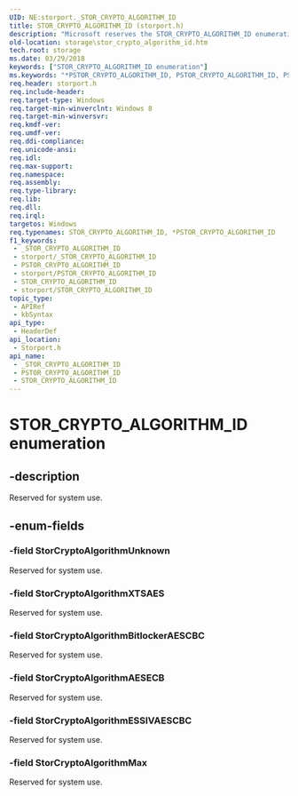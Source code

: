 ```yaml
---
UID: NE:storport._STOR_CRYPTO_ALGORITHM_ID
title: STOR_CRYPTO_ALGORITHM_ID (storport.h)
description: "Microsoft reserves the STOR_CRYPTO_ALGORITHM_ID enumeration for internal use only. Don't use this enumeration in your code."
old-location: storage\stor_crypto_algorithm_id.htm
tech.root: storage
ms.date: 03/29/2018
keywords: ["STOR_CRYPTO_ALGORITHM_ID enumeration"]
ms.keywords: "*PSTOR_CRYPTO_ALGORITHM_ID, PSTOR_CRYPTO_ALGORITHM_ID, PSTOR_CRYPTO_ALGORITHM_ID enumeration pointer [Storage Devices], STOR_CRYPTO_ALGORITHM_ID, STOR_CRYPTO_ALGORITHM_ID enumeration [Storage Devices], _STOR_CRYPTO_ALGORITHM_ID, storage.stor_crypto_algorithm_id, storport/, storport/PSTOR_CRYPTO_ALGORITHM_ID, storport/STOR_CRYPTO_ALGORITHM_ID"
req.header: storport.h
req.include-header: 
req.target-type: Windows
req.target-min-winverclnt: Windows 8
req.target-min-winversvr: 
req.kmdf-ver: 
req.umdf-ver: 
req.ddi-compliance: 
req.unicode-ansi: 
req.idl: 
req.max-support: 
req.namespace: 
req.assembly: 
req.type-library: 
req.lib: 
req.dll: 
req.irql: 
targetos: Windows
req.typenames: STOR_CRYPTO_ALGORITHM_ID, *PSTOR_CRYPTO_ALGORITHM_ID
f1_keywords:
 - _STOR_CRYPTO_ALGORITHM_ID
 - storport/_STOR_CRYPTO_ALGORITHM_ID
 - PSTOR_CRYPTO_ALGORITHM_ID
 - storport/PSTOR_CRYPTO_ALGORITHM_ID
 - STOR_CRYPTO_ALGORITHM_ID
 - storport/STOR_CRYPTO_ALGORITHM_ID
topic_type:
 - APIRef
 - kbSyntax
api_type:
 - HeaderDef
api_location:
 - Storport.h
api_name:
 - _STOR_CRYPTO_ALGORITHM_ID
 - PSTOR_CRYPTO_ALGORITHM_ID
 - STOR_CRYPTO_ALGORITHM_ID
---
```


# STOR_CRYPTO_ALGORITHM_ID enumeration

## -description

Reserved for system use.

## -enum-fields

### -field StorCryptoAlgorithmUnknown

Reserved for system use.

### -field StorCryptoAlgorithmXTSAES

Reserved for system use.

### -field StorCryptoAlgorithmBitlockerAESCBC

Reserved for system use.

### -field StorCryptoAlgorithmAESECB

Reserved for system use.

### -field StorCryptoAlgorithmESSIVAESCBC

Reserved for system use.

### -field StorCryptoAlgorithmMax

Reserved for system use.
